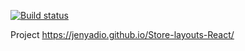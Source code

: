 [![Build status](https://ci.appveyor.com/api/projects/status/r66wikxsghv2eef2?svg=true)](https://ci.appveyor.com/project/Jenyadio/store-layouts-react)

Project https://jenyadio.github.io/Store-layouts-React/
